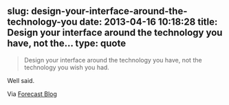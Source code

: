 slug: design-your-interface-around-the-technology-you
date: 2013-04-16 10:18:28
title: Design your interface around the technology you have, not the...
type: quote
---

> Design your interface around the technology you have, not the technology you wish you had.

Well said.

 Via [Forecast Blog](http://blog.forecast.io/its-not-a-web-app-its-an-app-you-install-from-the-web/)

